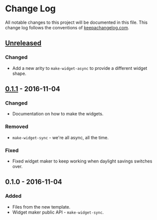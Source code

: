 # Change Log
All notable changes to this project will be documented in this file. This change log follows the conventions of [keepachangelog.com](http://keepachangelog.com/).

## [Unreleased]
### Changed
- Add a new arity to `make-widget-async` to provide a different widget shape.

## [0.1.1] - 2016-11-04
### Changed
- Documentation on how to make the widgets.

### Removed
- `make-widget-sync` - we're all async, all the time.

### Fixed
- Fixed widget maker to keep working when daylight savings switches over.

## 0.1.0 - 2016-11-04
### Added
- Files from the new template.
- Widget maker public API - `make-widget-sync`.

[Unreleased]: https://github.com/your-name/rest/compare/0.1.1...HEAD
[0.1.1]: https://github.com/your-name/rest/compare/0.1.0...0.1.1
